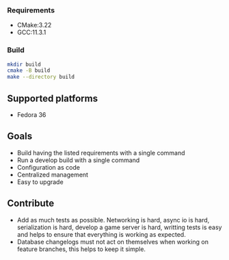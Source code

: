 ### Requirements

* CMake:3.22
* GCC:11.3.1

### Build

```bash
mkdir build
cmake -B build
make --directory build
```
## Supported platforms
- Fedora 36

## Goals

- Build having the listed requirements with a single command
- Run a develop build with a single command
- Configuration as code
- Centralized management
- Easy to upgrade

## Contribute

- Add as much tests as possible. Networking is hard, async io is hard, serialization is hard, develop a game server is
  hard, writting tests is easy and helps to ensure that everything is working as expected.
- Database changelogs must not act on themselves when working on feature branches, this helps to keep it simple.